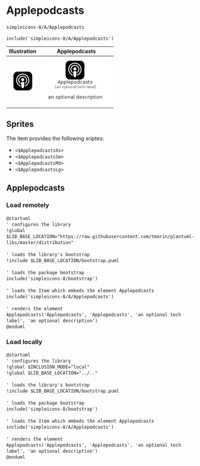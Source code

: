 # Applepodcasts


```text
simpleicons-8/A/Applepodcasts
```

```text
include('simpleicons-8/A/Applepodcasts')
```



| Illustration | Applepodcasts |
| :---: | :---: |
| ![illustration for Illustration](../../simpleicons-8/A/Applepodcasts.png) | ![illustration for Applepodcasts](../../simpleicons-8/A/Applepodcasts.Local.png) |



## Sprites
The item provides the following sriptes:

- `<$ApplepodcastsXs>`
- `<$ApplepodcastsSm>`
- `<$ApplepodcastsMd>`
- `<$ApplepodcastsLg>`





## Applepodcasts

### Load remotely
```plantuml
@startuml
' configures the library
!global $LIB_BASE_LOCATION="https://raw.githubusercontent.com/tmorin/plantuml-libs/master/distribution"

' loads the library's bootstrap
!include $LIB_BASE_LOCATION/bootstrap.puml

' loads the package bootstrap
include('simpleicons-8/bootstrap')

' loads the Item which embeds the element Applepodcasts
include('simpleicons-8/A/Applepodcasts')

' renders the element
Applepodcasts('Applepodcasts', 'Applepodcasts', 'an optional tech label', 'an optional description')
@enduml
```

### Load locally
```plantuml
@startuml
' configures the library
!global $INCLUSION_MODE="local"
!global $LIB_BASE_LOCATION="../.."

' loads the library's bootstrap
!include $LIB_BASE_LOCATION/bootstrap.puml

' loads the package bootstrap
include('simpleicons-8/bootstrap')

' loads the Item which embeds the element Applepodcasts
include('simpleicons-8/A/Applepodcasts')

' renders the element
Applepodcasts('Applepodcasts', 'Applepodcasts', 'an optional tech label', 'an optional description')
@enduml
```

